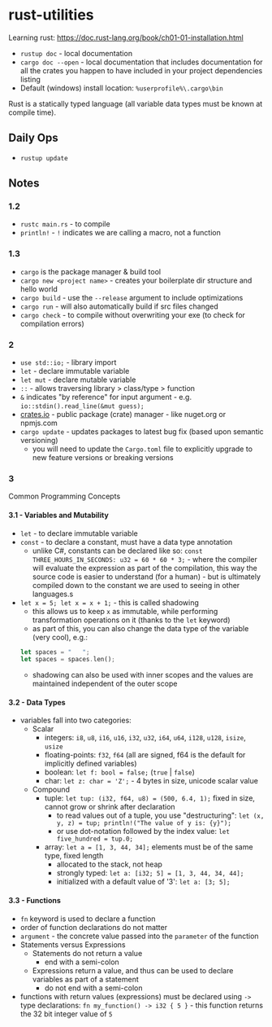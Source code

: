 # rust-utilities

Learning rust: https://doc.rust-lang.org/book/ch01-01-installation.html  
- `rustup doc` - local documentation
- `cargo doc --open` - local documentation that includes documentation for all the crates you happen to have included in your project dependencies listing
- Default (windows) install location: `%userprofile%\.cargo\bin`
  
Rust is a statically typed language (all variable data types must be known at compile time).  

## Daily Ops

- `rustup update`

## Notes

### 1.2

- `rustc main.rs` - to compile
- `println!` - `!` indicates we are calling a macro, not a function

### 1.3

- `cargo` is the package manager & build tool
- `cargo new <project name>` - creates your boilerplate dir structure and hello world
- `cargo build` - use the `--release` argument to include optimizations
- `cargo run` - will also automatically build if src files changed
- `cargo check` - to compile without overwriting your exe (to check for compilation errors)

### 2

- `use std::io;` - library import
- `let` - declare immutable variable
- `let mut` - declare mutable variable
- `::` - allows traversing library > class/type > function
- `&` indicates "by reference" for input argument - e.g. `io::stdin().read_line(&mut guess);`
- [crates.io](https://crates.io/) - public package (crate) manager - like nuget.org or npmjs.com
- `cargo update` - updates packages to latest bug fix (based upon semantic versioning)
  - you will need to update the `Cargo.toml` file to explicitly upgrade to new feature versions or breaking versions

### 3

Common Programming Concepts

#### 3.1 - Variables and Mutability

- `let` - to declare immutable variable
- `const` - to declare a constant, must have a data type annotation
  - unlike C#, constants can be declared like so: `const THREE_HOURS_IN_SECONDS: u32 = 60 * 60 * 3;` - where the compiler will evaluate the expression as part of the compilation, this way the source code is easier to understand (for a human) - but is ultimately compiled down to the constant we are used to seeing in other languages.s
- `let x = 5; let x = x + 1;` - this is called shadowing
  - this allows us to keep `x` as immutable, while performing transformation operations on it (thanks to the `let` keyword)
  - as part of this, you can also change the data type of the variable (very cool), e.g.:
  ```rust
  let spaces = "   ";
  let spaces = spaces.len();
  ```
  - shadowing can also be used with inner scopes and the values are maintained independent of the outer scope

#### 3.2 - Data Types

- variables fall into two categories:
  - Scalar
    - integers: `i8`, `u8`, `i16`, `u16`, `i32`, `u32`, `i64`, `u64`, `i128`, `u128`, `isize`, `usize`
    - floating-points: `f32`, `f64` (all are signed, f64 is the default for implicitly defined variables)
    - boolean: `let f: bool = false;` (`true` | `false`)
    - char: `let z: char = 'Z';` - 4 bytes in size, unicode scalar value
  - Compound
    - tuple: `let tup: (i32, f64, u8) = (500, 6.4, 1);` fixed in size, cannot grow or shrink after declaration
      - to read values out of a tuple, you use "destructuring": `let (x, y, z) = tup; println!("The value of y is: {y}");`
      - or use dot-notation followed by the index value: `let five_hundred = tup.0;`
    - array: `let a = [1, 3, 44, 34];` elements must be of the same type, fixed length
      - allocated to the stack, not heap
      - strongly typed: `let a: [i32; 5] = [1, 3, 44, 34, 44];`
      - initialized with a default value of '3': `let a: [3; 5];`

#### 3.3 - Functions

- `fn` keyword is used to declare a function
- order of function declarations do not matter
- `argument` - the concrete value passed into the `parameter` of the function
- Statements versus Expressions
  - Statements do not return a value
    - end with a semi-colon
  - Expressions return a value, and thus can be used to declare variables as part of a statement
    - do not end with a semi-colon
- functions with return values (expressions) must be declared using `->` type declarations: `fn my_function() -> i32 { 5 }` - this function returns the 32 bit integer value of `5`
